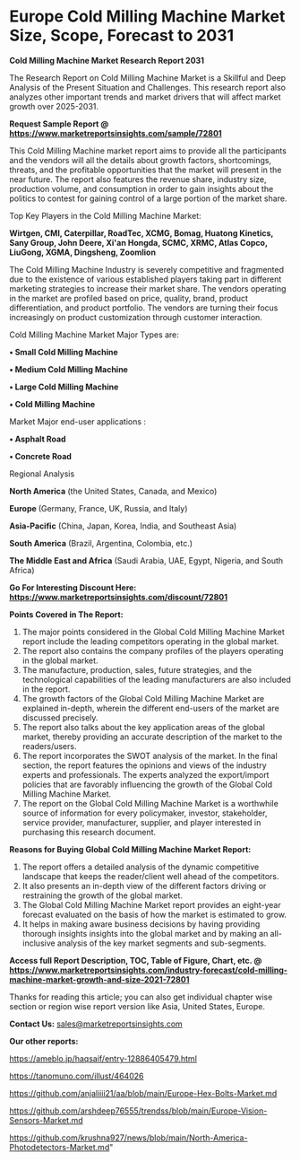# Europe Cold Milling Machine Market Size, Scope, Forecast to 2031

<strong>Cold Milling Machine Market Research Report 2031</strong>

The Research Report on Cold Milling Machine Market is a Skillful and Deep Analysis of the Present Situation and Challenges. This research report also analyzes other important trends and market drivers that will affect market growth over 2025-2031.

<strong>Request Sample Report @ <a href=https://www.marketreportsinsights.com/sample/72801>https://www.marketreportsinsights.com/sample/72801</a></strong>

This Cold Milling Machine market report aims to provide all the participants and the vendors will all the details about growth factors, shortcomings, threats, and the profitable opportunities that the market will present in the near future. The report also features the revenue share, industry size, production volume, and consumption in order to gain insights about the politics to contest for gaining control of a large portion of the market share.

Top Key Players in the Cold Milling Machine Market:

<strong>Wirtgen, CMI, Caterpillar, RoadTec, XCMG, Bomag, Huatong Kinetics, Sany Group, John Deere, Xi'an Hongda, SCMC, XRMC, Atlas Copco, LiuGong, XGMA, Dingsheng, Zoomlion</strong>

The Cold Milling Machine Industry is severely competitive and fragmented due to the existence of various established players taking part in different marketing strategies to increase their market share. The vendors operating in the market are profiled based on price, quality, brand, product differentiation, and product portfolio. The vendors are turning their focus increasingly on product customization through customer interaction.

Cold Milling Machine Market Major Types are:

<strong>• Small Cold Milling Machine

• Medium Cold Milling Machine

• Large Cold Milling Machine

• Cold Milling Machine</strong>

Market Major end-user applications :

<strong>• Asphalt Road

• Concrete Road</strong>

Regional Analysis

</u><strong><b>North America</b></strong> (the United States, Canada, and Mexico)

<strong><b>Europe </b></strong>(Germany, France, UK, Russia, and Italy)

<strong><b>Asia-Pacific</b></strong> (China, Japan, Korea, India, and Southeast Asia)

<strong><b>South America</b></strong> (Brazil, Argentina, Colombia, etc.)

<strong><b>The Middle East and Africa</b></strong> (Saudi Arabia, UAE, Egypt, Nigeria, and South Africa)

<strong>Go For Interesting Discount Here: <a href=https://www.marketreportsinsights.com/discount/72801>https://www.marketreportsinsights.com/discount/72801</a></strong>

<strong>Points Covered in The Report:</strong>
<ol>
  <li>The major points considered in the Global Cold Milling Machine Market report include the leading competitors operating in the global market.</li>
  <li>The report also contains the company profiles of the players operating in the global market.</li>
  <li>The manufacture, production, sales, future strategies, and the technological capabilities of the leading manufacturers are also included in the report.</li>
  <li>The growth factors of the Global Cold Milling Machine Market are explained in-depth, wherein the different end-users of the market are discussed precisely.</li>
  <li>The report also talks about the key application areas of the global market, thereby providing an accurate description of the market to the readers/users.</li>
  <li>The report incorporates the SWOT analysis of the market. In the final section, the report features the opinions and views of the industry experts and professionals. The experts analyzed the export/import policies that are favorably influencing the growth of the Global Cold Milling Machine Market.</li>
  <li>The report on the Global Cold Milling Machine Market is a worthwhile source of information for every policymaker, investor, stakeholder, service provider, manufacturer, supplier, and player interested in purchasing this research document.</li>
</ol>
<strong>Reasons for Buying Global Cold Milling Machine Market Report:</strong>

<ol>
  <li>The report offers a detailed analysis of the dynamic competitive landscape that keeps the reader/client well ahead of the competitors.</li>
  <li>It also presents an in-depth view of the different factors driving or restraining the growth of the global market.</li>
  <li>The Global Cold Milling Machine Market report provides an eight-year forecast evaluated on the basis of how the market is estimated to grow.</li>
  <li>It helps in making aware business decisions by having providing thorough insights insights into the global market and by making an all-inclusive analysis of the key market segments and sub-segments.</li>
</ol>
<strong>Access full Report Description, TOC, Table of Figure, Chart, etc. @ <a href=https://www.marketreportsinsights.com/industry-forecast/cold-milling-machine-market-growth-and-size-2021-72801>https://www.marketreportsinsights.com/industry-forecast/cold-milling-machine-market-growth-and-size-2021-72801</a></strong>


Thanks for reading this article; you can also get individual chapter wise section or region wise report version like Asia, United States, Europe.

<strong>Contact Us:</strong>
sales@marketreportsinsights.com

<strong>Our other reports:</strong>

<a href=https://ameblo.jp/haqsaif/entry-12886405479.html>https://ameblo.jp/haqsaif/entry-12886405479.html</a>

<a href=https://tanomuno.com/illust/464026>https://tanomuno.com/illust/464026</a>

<a href=https://github.com/anjaliiii21/aa/blob/main/Europe-Hex-Bolts-Market.md>https://github.com/anjaliiii21/aa/blob/main/Europe-Hex-Bolts-Market.md</a>

<a href=https://github.com/arshdeep76555/trendss/blob/main/Europe-Vision-Sensors-Market.md>https://github.com/arshdeep76555/trendss/blob/main/Europe-Vision-Sensors-Market.md</a>

<a href=https://github.com/krushna927/news/blob/main/North-America-Photodetectors-Market.md>https://github.com/krushna927/news/blob/main/North-America-Photodetectors-Market.md</a>"
